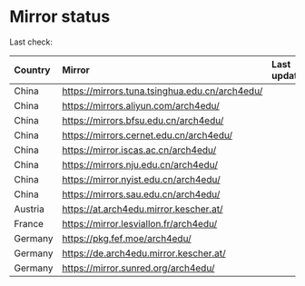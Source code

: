 <script src="./time.js"></script>
# Mirror status
Last check: <script type="text/javascript">localize(1731784663.7003007);</script>

|Country|Mirror|Last update|
|:------|:-----|:----------|
|China|https://mirrors.tuna.tsinghua.edu.cn/arch4edu/|<script type="text/javascript">localize(1731739392);</script>|
|China|https://mirrors.aliyun.com/arch4edu/|<script type="text/javascript">localize(1731739392);</script>|
|China|https://mirrors.bfsu.edu.cn/arch4edu/|<script type="text/javascript">localize(1731739392);</script>|
|China|https://mirrors.cernet.edu.cn/arch4edu/|<script type="text/javascript">localize(1731739392);</script>|
|China|https://mirror.iscas.ac.cn/arch4edu/|<script type="text/javascript">localize(1731739392);</script>|
|China|https://mirrors.nju.edu.cn/arch4edu/|<script type="text/javascript">localize(1731653531);</script>|
|China|https://mirror.nyist.edu.cn/arch4edu/|<script type="text/javascript">localize(1731739392);</script>|
|China|https://mirrors.sau.edu.cn/arch4edu/|<script type="text/javascript">localize(1729319991);</script>|
|Austria|https://at.arch4edu.mirror.kescher.at/|<script type="text/javascript">localize(1731739392);</script>|
|France|https://mirror.lesviallon.fr/arch4edu/|<script type="text/javascript">localize(1731739392);</script>|
|Germany|https://pkg.fef.moe/arch4edu/|<script type="text/javascript">localize(1731739392);</script>|
|Germany|https://de.arch4edu.mirror.kescher.at/|<script type="text/javascript">localize(1731739392);</script>|
|Germany|https://mirror.sunred.org/arch4edu/|<script type="text/javascript">localize(1731739392);</script>|

<script src="./tablefilter/tablefilter.js"></script>
<script src="./table.js"></script>